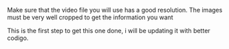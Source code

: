 Make sure that the video file you will use has a good resolution.
The images must be very well cropped to get the information you want


This is the first step to get this one done, i will be updating it with better codigo.

